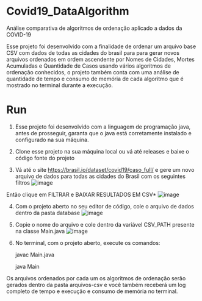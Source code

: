 # Covid19_DataAlgorithm
Análise comparativa de algoritmos de ordenação aplicado a dados da COVID-19

Esse projeto foi desenvolvido com a finalidade de ordenar um arquivo base CSV com dados de todas as cidades do brasil para para gerar novos arquivos ordenados em ordem ascendente por Nomes de Cidades, Mortes Acumuladas e Quantidade de Casos usando vários algoritmos de ordenação conhecidos, o projeto também conta com uma análise de quantidade de tempo e consumo de memória de cada algoritmo que é mostrado no terminal durante a execução.

# Run
1) Esse projeto foi desenvolvido com a linguagem de programação java, antes de prosseguir, garanta que o java está corretamente instalado e configurado na sua máquina.

2) Clone esse projeto na sua máquina local ou vá até releases e baixe o código fonte do projeto

3) Vá até o site https://brasil.io/dataset/covid19/caso_full/ e gere um novo arquivo de dados para todas as cidades do Brasil com os seguintes filtros
![image](https://user-images.githubusercontent.com/42149534/132133606-590b6ea7-8d3f-4194-b765-09a13934bf51.png)

Então clique em FILTRAR e BAIXAR RESULTADOS EM CSV*
![image](https://user-images.githubusercontent.com/42149534/132133653-f4fa574f-a42a-497e-8dc1-a5bbcbd6b521.png)

4) Com o projeto aberto no seu editor de código, cole o arquivo de dados dentro da pasta database
![image](https://user-images.githubusercontent.com/42149534/132132635-6cef7856-1b1c-401a-a44a-56cb0ba5e163.png)

5) Copie o nome do arquivo e cole dentro da variável CSV_PATH presente na classe Main.java
![image](https://user-images.githubusercontent.com/42149534/132132676-9b0b1dbe-6cec-4ce0-af40-72e45b850aeb.png)

6) No terminal, com o projeto aberto, execute os comandos:
  	  <p>javac Main.java</p>
      <p>java Main</p>

Os arquivos ordenados por cada um os algoritmos de ordenação serão gerados dentro da pasta arquivos-csv e você também receberá um log completo de tempo e execução e consumo de memória no terminal.